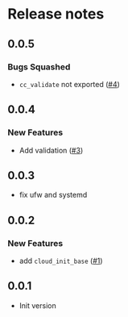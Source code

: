 # Release notes

<!-- do not remove -->

## 0.0.5

### Bugs Squashed

- `cc_validate` not exported ([#4](https://github.com/AnswerDotAI/fastcloudinit/issues/4))


## 0.0.4

### New Features

- Add validation ([#3](https://github.com/AnswerDotAI/fastcloudinit/issues/3))


## 0.0.3

- fix ufw and systemd


## 0.0.2

### New Features

- add `cloud_init_base` ([#1](https://github.com/AnswerDotAI/fastcloudinit/issues/1))


## 0.0.1

- Init version

